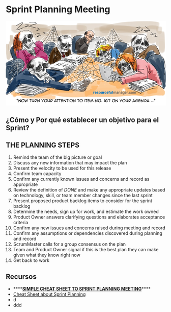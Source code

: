 # Sprint Planning Meeting

![Timeboxing Always](.gitbook/assets/badmeetingcartoon.png)

## ¿Cómo y Por qué establecer un objetivo para el Sprint?



## THE PLANNING STEPS

1. Remind the team of the big picture or goal
2. Discuss any new information that may impact the plan
3. Present the velocity to be used for this release
4. Confirm team capacity
5. Confirm any currently known issues and concerns and record as appropriate
6. Review the definition of _DONE_ and make any appropriate updates based on technology, skill, or team member changes since the last sprint
7. Present proposed product backlog items to consider for the sprint backlog
8. Determine the needs, sign up for work, and estimate the work owned
9. Product Owner answers clarifying questions and elaborates acceptance criteria
10. Confirm any new issues and concerns raised during meeting and record
11. Confirm any assumptions or dependencies discovered during planning and record
12. ScrumMaster calls for a group consensus on the plan
13. Team and Product Owner signal if this is the best plan they can make given what they know right now
14. Get back to work

## Recursos

* \*\*\*\*[**SIMPLE CHEAT SHEET TO SPRINT PLANNING MEETING**](https://www.leadingagile.com/2012/08/simple-cheat-sheet-to-sprint-planning-meeting/)\*\*\*\*
* [Cheat Sheet about Sprint Planning](http://www.leadingagile.com/wp-content/uploads/2012/08/Sprint-Planning-Cheat-Sheet.pdf)
* d
* ddd

